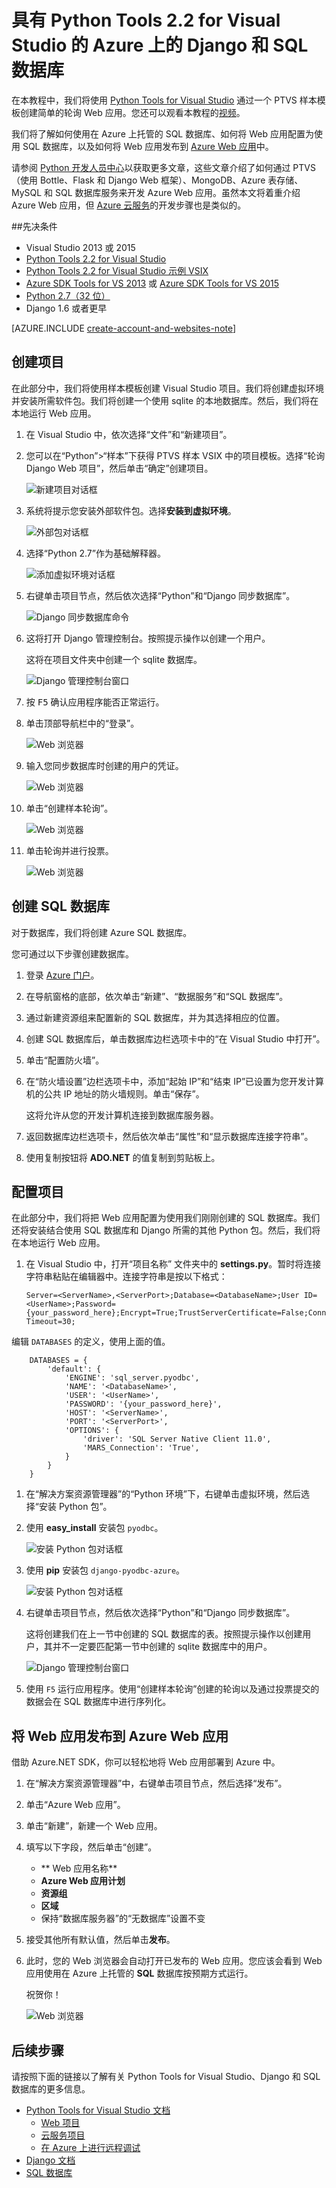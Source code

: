 <properties 
	pageTitle="具有 Python Tools 2.1 for Visual Studio 的 Azure 上的 Django 和 SQL 数据库" 
	description="了解如何使用 Python Tools for Visual Studio 来创建在 SQL 数据库实例中存储数据的 Django Web 应用，以及将应用部署到 Azure 中。" 
	services="app-service\web" 
	tags="python"
	documentationCenter="python" 
	authors="huguesv" 
	manager="wpickett" 
	editor=""/>

<tags 
	ms.service="web-sites"  
	ms.date="02/25/2016"
	wacn.date="03/28/2016"/>




# 具有 Python Tools 2.2 for Visual Studio 的 Azure 上的 Django 和 SQL 数据库 

在本教程中，我们将使用 [Python Tools for Visual Studio] 通过一个 PTVS 样本模板创建简单的轮询 Web 应用。您还可以观看本教程的[视频](https://www.youtube.com/watch?v=ZwcoGcIeHF4)。

我们将了解如何使用在 Azure 上托管的 SQL 数据库、如何将 Web 应用配置为使用 SQL 数据库，以及如何将 Web 应用发布到 [Azure Web 应用](/documentation/services/web-sites/)中。

请参阅 [Python 开发人员中心]以获取更多文章，这些文章介绍了如何通过 PTVS（使用 Bottle、Flask 和 Django Web 框架）、MongoDB、Azure 表存储、MySQL 和 SQL 数据库服务来开发 Azure Web 应用。虽然本文将着重介绍 Azure Web 应用，但 [Azure 云服务]的开发步骤也是类似的。

##<a name="prerequisites"></a>先决条件

 - Visual Studio 2013 或 2015
 - [Python Tools 2.2 for Visual Studio]
 - [Python Tools 2.2 for Visual Studio 示例 VSIX]
 - [Azure SDK Tools for VS 2013] 或 [Azure SDK Tools for VS 2015]
 - [Python 2.7（32 位）]
 - Django 1.6 或者更早

[AZURE.INCLUDE [create-account-and-websites-note](../includes/create-account-and-websites-note.md)]

## 创建项目

在此部分中，我们将使用样本模板创建 Visual Studio 项目。我们将创建虚拟环境并安装所需软件包。我们将创建一个使用 sqlite 的本地数据库。然后，我们将在本地运行 Web 应用。

1.  在 Visual Studio 中，依次选择“文件”和“新建项目”。

1.  您可以在“Python”>“样本”下获得 PTVS 样本 VSIX 中的项目模板。选择“轮询 Django Web 项目”，然后单击“确定”创建项目。

  	![新建项目对话框](./media/web-sites-python-ptvs-django-sql/PollsDjangoNewProject.png)

1.  系统将提示您安装外部软件包。选择**安装到虚拟环境**。

  	![外部包对话框](./media/web-sites-python-ptvs-django-sql/PollsDjangoExternalPackages.png)

1.  选择“Python 2.7”作为基础解释器。

  	![添加虚拟环境对话框](./media/web-sites-python-ptvs-django-sql/PollsCommonAddVirtualEnv.png)

1.  右键单击项目节点，然后依次选择“Python”和“Django 同步数据库”。

  	![Django 同步数据库命令](./media/web-sites-python-ptvs-django-sql/PollsDjangoSyncDB.png)

1.  这将打开 Django 管理控制台。按照提示操作以创建一个用户。

    这将在项目文件夹中创建一个 sqlite 数据库。

  	![Django 管理控制台窗口](./media/web-sites-python-ptvs-django-sql/PollsDjangoConsole.png)

1.  按 <kbd>F5</kbd> 确认应用程序能否正常运行。

1.  单击顶部导航栏中的“登录”。

  	![Web 浏览器](./media/web-sites-python-ptvs-django-sql/PollsDjangoCommonBrowserLocalMenu.png)

1.  输入您同步数据库时创建的用户的凭证。

  	![Web 浏览器](./media/web-sites-python-ptvs-django-sql/PollsDjangoCommonBrowserLocalLogin.png)

1.  单击“创建样本轮询”。

  	![Web 浏览器](./media/web-sites-python-ptvs-django-sql/PollsDjangoCommonBrowserNoPolls.png)

1.  单击轮询并进行投票。

  	![Web 浏览器](./media/web-sites-python-ptvs-django-sql/PollsDjangoSqliteBrowser.png)

## 创建 SQL 数据库

对于数据库，我们将创建 Azure SQL 数据库。

您可通过以下步骤创建数据库。

1.  登录 [Azure 门户]。

1.  在导航窗格的底部，依次单击“新建”、“数据服务”和“SQL 数据库”。

  	<!-- ![New Button](./media/web-sites-python-ptvs-django-sql/PollsCommonAzurePlusNew.png) -->

1.  通过新建资源组来配置新的 SQL 数据库，并为其选择相应的位置。

  	<!-- ![Quick Create SQL Database](./media/web-sites-python-ptvs-django-sql/PollsDjangoSqlCreate.png) -->

1.  创建 SQL 数据库后，单击数据库边栏选项卡中的“在 Visual Studio 中打开”。
2.  单击“配置防火墙”。
3.  在“防火墙设置”边栏选项卡中，添加“起始 IP”和“结束 IP”已设置为您开发计算机的公共 IP 地址的防火墙规则。单击“保存”。

	这将允许从您的开发计算机连接到数据库服务器。

4.  返回数据库边栏选项卡，然后依次单击“属性”和“显示数据库连接字符串”。

2.  使用复制按钮将 **ADO.NET** 的值复制到剪贴板上。

## 配置项目

在此部分中，我们将把 Web 应用配置为使用我们刚刚创建的 SQL 数据库。我们还将安装结合使用 SQL 数据库和 Django 所需的其他 Python 包。然后，我们将在本地运行 Web 应用。

1.  在 Visual Studio 中，打开“项目名称” 文件夹中的 **settings.py**。暂时将连接字符串粘贴在编辑器中。连接字符串是按以下格式：

        Server=<ServerName>,<ServerPort>;Database=<DatabaseName>;User ID=<UserName>;Password={your_password_here};Encrypt=True;TrustServerCertificate=False;Connection Timeout=30;

编辑 `DATABASES` 的定义，使用上面的值。

        DATABASES = {
            'default': {
                'ENGINE': 'sql_server.pyodbc',
                'NAME': '<DatabaseName>',
                'USER': '<UserName>',
                'PASSWORD': '{your_password_here}',
                'HOST': '<ServerName>',
                'PORT': '<ServerPort>',
                'OPTIONS': {
                    'driver': 'SQL Server Native Client 11.0',
                    'MARS_Connection': 'True',
                }
            }
        }

1.  在“解决方案资源管理器”的“Python 环境”下，右键单击虚拟环境，然后选择“安装 Python 包”。

1.  使用 **easy_install** 安装包 `pyodbc`。

  	![安装 Python 包对话框](./media/web-sites-python-ptvs-django-sql/PollsDjangoSqlInstallPackagePyodbc.png)

1.  使用 **pip** 安装包 `django-pyodbc-azure`。

  	![安装 Python 包对话框](./media/web-sites-python-ptvs-django-sql/PollsDjangoSqlInstallPackageDjangoPyodbcAzure.png)

1.  右键单击项目节点，然后依次选择“Python”和“Django 同步数据库”。

    这将创建我们在上一节中创建的 SQL 数据库的表。按照提示操作以创建用户，其并不一定要匹配第一节中创建的 sqlite 数据库中的用户。

  	![Django 管理控制台窗口](./media/web-sites-python-ptvs-django-sql/PollsDjangoConsole.png)

1.  使用 `F5` 运行应用程序。使用“创建样本轮询”创建的轮询以及通过投票提交的数据会在 SQL 数据库中进行序列化。


## 将 Web 应用发布到 Azure Web 应用

借助 Azure.NET SDK，你可以轻松地将 Web 应用部署到 Azure 中。

1.  在“解决方案资源管理器”中，右键单击项目节点，然后选择“发布”。

  	<!-- ![Publish Web Dialog](./media/web-sites-python-ptvs-django-sql/PollsCommonPublishWebSiteDialog.png) -->

1.  单击“Azure Web 应用”。

1.  单击“新建”，新建一个 Web 应用。

1.  填写以下字段，然后单击“创建”。
	-	** Web 应用名称**
	-	**Azure Web 应用计划**
	-	**资源组**
	-	**区域**
	-	保持“数据库服务器”的“无数据库”设置不变

  	<!-- ![Create Site on Azure Dialog](./media/web-sites-python-ptvs-django-sql/PollsCommonCreateWebSite.png) -->

1.  接受其他所有默认值，然后单击**发布**。

1.  此时，您的 Web 浏览器会自动打开已发布的 Web 应用。您应该会看到 Web 应用使用在 Azure 上托管的 **SQL** 数据库按预期方式运行。

    祝贺你！

  	![Web 浏览器](./media/web-sites-python-ptvs-django-sql/PollsDjangoAzureBrowser.png)

## 后续步骤

请按照下面的链接以了解有关 Python Tools for Visual Studio、Django 和 SQL 数据库的更多信息。

- [Python Tools for Visual Studio 文档]
  - [Web 项目]
  - [云服务项目]
  - [在 Azure 上进行远程调试]
- [Django 文档]
- [SQL 数据库]



<!--Link references-->
[Python 开发人员中心]: /develop/python/
[Azure 云服务]: /documentation/articles/cloud-services-python-ptvs
<!--External Link references-->
[Azure 门户]: https://manage.windowsazure.cn
[Python Tools for Visual Studio]: http://aka.ms/ptvs
[Python Tools 2.2 for Visual Studio]: http://go.microsoft.com/fwlink/?LinkID=624025
[Python Tools 2.2 for Visual Studio 示例 VSIX]: http://go.microsoft.com/fwlink/?LinkID=624025
[Azure SDK Tools for VS 2013]: http://go.microsoft.com/fwlink/?LinkId=323510
[Azure SDK Tools for VS 2015]: http://go.microsoft.com/fwlink/?LinkId=518003
[Python 2.7（32 位）]: http://go.microsoft.com/fwlink/?LinkId=517190
[Python Tools for Visual Studio 文档]: http://pytools.codeplex.com/documentation
[在 Azure 上进行远程调试]: http://pytools.codeplex.com/wikipage?title=Features%20Azure%20Remote%20Debugging
[Web 项目]: http://pytools.codeplex.com/wikipage?title=Features%20Web%20Project
[云服务项目]: http://pytools.codeplex.com/wikipage?title=Features%20Cloud%20Project
[Django 文档]: https://www.djangoproject.com/
[SQL 数据库]: /documentation/services/sql-databases
 

<!---HONumber=76-->